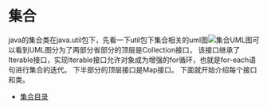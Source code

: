 # 集合


java的集合类在java.util包下，先看一下util包下集合相关的uml图![集合UML图][collections]可以看到UML图分为了两部分省部分的顶层是Collection接口，
该接口继承了Iterable接口，实现Iterable接口允许对象成为增强的for循环，也就是for-each语句进行集合的迭代。 下半部分的顶层接口是Map接口。
下面就开始介绍每个接口和类。


* [集合目录][集合目录]



[collections]: https://github.com/TransientWang/KnowledgeBase/blob/master/picture/collections.png "集合类UML图"
[集合目录]: https://github.com/TransientWang/KnowledgeBase/blob/master/base/collections/ListTableOfContents.md "集合类目录"